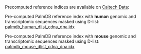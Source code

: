 Precomputed reference indices are available on [Caltech Data](https://data.caltech.edu/records/sh33z-hrx98?token=eyJhbGciOiJIUzUxMiJ9.eyJpZCI6IjlhNDNkZWVkLTRiODYtNDIwMS1hNTcwLTYyNDZhOGYwZjU3YyIsImRhdGEiOnt9LCJyYW5kb20iOiI3YTU1MDY5MjEzY2Y0ZmMyNjVlODMyYTZlOWQ4MTUxMCJ9.RkUlR18JUioegjOX_7m89ngFcatseZGRLZaadwc8X0GgzCxztvnkNc6rUMT8ozAta2LEcpwhdOq33QOH9Slj7g):     
  
Pre-computed PalmDB reference index with **human** genomic and transcriptomic sequences masked using D-list:   [palmdb_human_dlist_cdna_dna.idx](https://data.caltech.edu/records/sh33z-hrx98/files/palmdb_human_dlist_cdna_dna.idx?download=1)  
  
Pre-computed PalmDB reference index with **mouse** genomic and transcriptomic sequences masked using D-list:  
[palmdb_mouse_dlist_cdna_dna.idx](https://data.caltech.edu/records/sh33z-hrx98/files/palmdb_mouse_dlist_cdna_dna.idx?download=1)  
